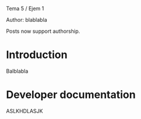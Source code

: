 Tema 5 / Ejem 1

Author: blablabla

Posts now support authorship.

# Introduction

Balblabla

# Developer documentation

ASLKHDLASJK
